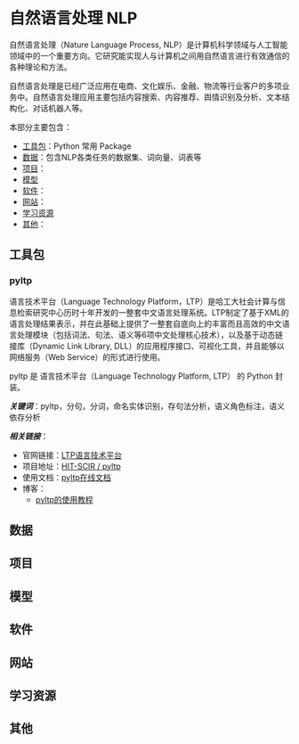 # 自然语言处理 NLP

自然语言处理（Nature Language Process, NLP）是计算机科学领域与人工智能领域中的一个重要方向。它研究能实现人与计算机之间用自然语言进行有效通信的各种理论和方法。

自然语言处理是已经广泛应用在电商、文化娱乐、金融、物流等行业客户的多项业务中。自然语言处理应用主要包括内容搜索、内容推荐、舆情识别及分析、文本结构化、对话机器人等。

本部分主要包含：
- [工具包](#工具包)：Python 常用 Package 
- [数据](#数据)：包含NLP各类任务的数据集、词向量、词表等
- [项目](#项目)：
- [模型](#模型)
- [软件](#软件)：
- [网站](#网站)：
- [学习资源](#学习资源)
- [其他](#其他)：

## 工具包


### pyltp

语言技术平台（Language Technology Platform，LTP）是哈工大社会计算与信息检索研究中心历时十年开发的一整套中文语言处理系统。LTP制定了基于XML的语言处理结果表示，并在此基础上提供了一整套自底向上的丰富而且高效的中文语言处理模块（包括词法、句法、语义等6项中文处理核心技术），以及基于动态链接库（Dynamic Link Library, DLL）的应用程序接口、可视化工具，并且能够以网络服务（Web Service）的形式进行使用。

pyltp 是 语言技术平台（Language Technology Platform, LTP） 的 Python 封装。

***关键词***：pyltp，分句，分词，命名实体识别，存句法分析，语义角色标注，语义依存分析

***相关链接***：
* 官网链接：[LTP语言技术平台](http://ltp.ai/)
* 项目地址：[HIT-SCIR
/
pyltp](https://github.com/HIT-SCIR/pyltp)
* 使用文档：[pyltp在线文档](https://pyltp.readthedocs.io/zh_CN/latest/)
* 博客：
    - [pyltp的使用教程](https://www.jianshu.com/p/f78453f5d1ca)


## 数据

## 项目

## 模型

## 软件

## 网站

## 学习资源

## 其他
